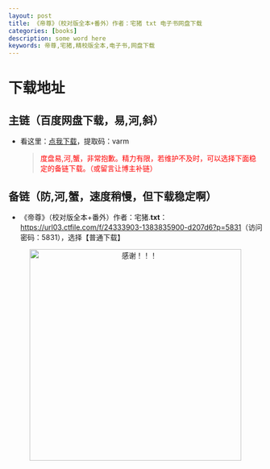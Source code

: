 ```yaml
---
layout: post
title: 《帝尊》（校对版全本+番外）作者：宅猪 txt 电子书网盘下载
categories: [books]
description: some word here
keywords: 帝尊,宅猪,精校版全本,电子书,网盘下载
---
```


# 下载地址

## 主链（百度网盘下载，易,河,斜）

- 看这里：[点我下载](https://pan.baidu.com/s/1iMXUbSbtZQZjDcqDmnWUyw?pwd=varm)，提取码：varm

  > <p style="color:red" >度盘易,河,蟹，非常抱歉。精力有限，若维护不及时，可以选择下面稳定的备链下载。（或留言让博主补链）</p>

## 备链（防,河,蟹，速度稍慢，但下载稳定啊）

- 《帝尊》（校对版全本+番外）作者：宅猪.**txt**：<https://url03.ctfile.com/f/24333903-1383835900-d207d6?p=5831>（访问密码：5831），选择【普通下载】

<div align="center"><img src="https://pic.imgdb.cn/item/6707df6bd29ded1a8ce37031.gif" alt="感谢！！！" width="420px" height="auto"/></div>
